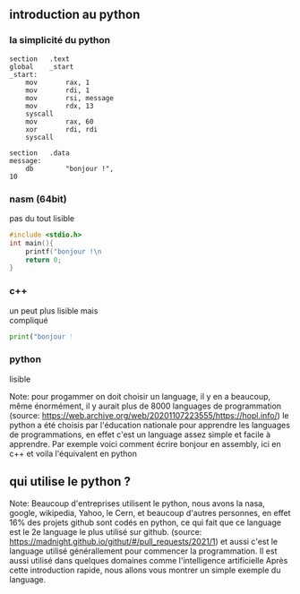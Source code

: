 ## introduction au python
### la simplicité du python <!-- .element: class="fragment" data-fragment-index="1" -->
<div class="r-hstack justify-center">
<div data-id="box_asm" style="width: 40%;" >

```x86
section   .text
global    _start
_start:
    mov       rax, 1
    mov       rdi, 1
    mov       rsi, message
    mov       rdx, 13
    syscall
    mov       rax, 60
    xor       rdi, rdi
    syscall

section   .data
message:  
    db        "bonjour !", 10     

```
### nasm (64bit)
pas du tout lisible
</div><!-- .element: class="fragment" data-fragment-index="2" -->
<div data-id="box_cpp" style="width: 33%;">

```cpp
#include <stdio.h>
int main(){
    printf("bonjour !\n");
    return 0;
}
```
### c++
un peut plus lisible mais compliqué
</div><!-- .element: class="fragment" data-fragment-index="3" -->

<div data-id="box_python" style="width: 22%;">

```python
print("bonjour !")
```
### python
lisible
</div><!-- .element: class="fragment" data-fragment-index="4" -->

</div>

Note: 
pour progammer on doit choisir un language, il y en a beaucoup, même énormément, il y aurait plus de 8000 languages de programmation (source: https://web.archive.org/web/20201107223555/https://hopl.info/) le python a été choisis par l'éducation nationale pour apprendre les languages de programmations, en effet c'est un language assez simple et facile à apprendre. 
Par exemple voici comment écrire bonjour en assembly, ici en c++ et voila l'équivalent en python


## qui utilise le python ?

Note:
Beaucoup d'entreprises utilisent le python, nous avons la nasa, google, wikipedia, Yahoo, le Cern, et beaucoup d'autres personnes, en effet 16% des projets github sont codés en python, ce qui fait que ce language est le 2e language le plus utilisé sur github. (source: https://madnight.github.io/githut/#/pull_requests/2021/1)
et aussi c'est le language utilisé générallement pour commencer la programmation. Il est aussi utilisé dans quelques domaines comme l'intelligence artificielle 
Après cette introduction rapide, nous allons vous montrer un simple exemple du language.
